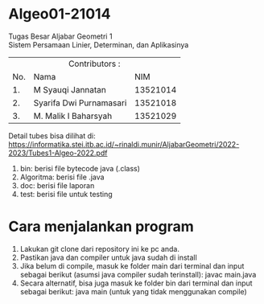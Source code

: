 # Algeo01-21014
Tugas Besar Aljabar Geometri 1\
Sistem Persamaan Linier, Determinan, dan Aplikasinya

<table>
    <tr>
        <td colspan=3 align="center">Contributors :</td>
    </tr>
    <tr>
        <td>No.</td>
        <td>Nama</td>
        <td>NIM</td>
    </tr>
    <tr>
        <td>1.</td>
        <td>M Syauqi Jannatan</td>
        <td>13521014</td>
    </tr>
    <tr>
        <td>2.</td>
        <td>Syarifa Dwi Purnamasari</td>
        <td>13521018</td>
    </tr>
    <tr>
        <td>3.</td>
        <td>M. Malik I Baharsyah</td>
        <td>13521029</td>
    </tr>
</table>

Detail tubes bisa dilihat di:\
https://informatika.stei.itb.ac.id/~rinaldi.munir/AljabarGeometri/2022-2023/Tubes1-Algeo-2022.pdf


1. bin: berisi file bytecode java (.class)
2. Algoritma: berisi file .java
3. doc: berisi file laporan
4. test: berisi file untuk testing

# Cara menjalankan program
1. Lakukan git clone dari repository ini ke pc anda.
2. Pastikan java dan compiler untuk java sudah di install
3. Jika belum di compile, masuk ke folder main dari terminal dan input sebagai berikut (asumsi java compiler sudah terinstall): 
   javac main.java
4. Secara alternatif, bisa juga masuk ke folder bin dari terminal dan input sebagai berikut: 
   java main (untuk yang tidak menggunakan compile)